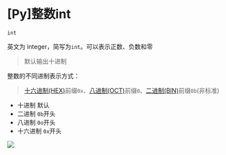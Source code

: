# \[Py]整数int

`int`

英文为 integer，简写为`int`。可以表示正数、负数和零

> 默认输出十进制

整数的不同进制表示方式：

> [十六进制(HEX)](十六进制\(HEX\)_3UFrVUTjLPzYo4DbWAgbgp.md "十六进制(HEX)")前缀`0x`、[八进制(OCT)](八进制\(OCT\)_nnZ2GiSoqMwVtgEtsqHVii.md "八进制(OCT)")前缀`0`、[二进制(BIN)](二进制\(BIN\)_7Z9xxxYqwHEprYrRWQigcX.md "二进制(BIN)")前缀`0b`(非标准)

-   十进制    默认
-   二进制    `0b`开头
-   八进制    `0o`开头
-   十六进制 `0x`开头

![](../image/image_tIzePwFoaK.png)
